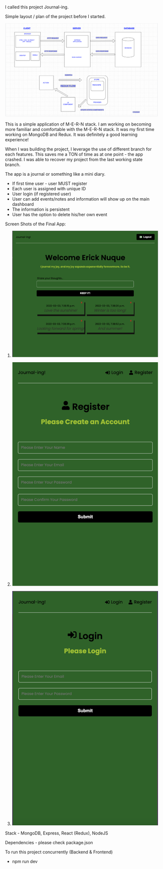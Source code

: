 I called this project Journal-ing. 

Simple layout / plan of the project before I started.

!["PlanLayout"](https://github.com/enukeWebDev/MERN_App/blob/main/frontend/asset/Plan:Layout.png?raw=true)

This is a simple application of M-E-R-N stack. I am working on becoming more familiar and comfortable with the M-E-R-N stack. It was my first time working on MongoDB and Redux. It was definitely a good learning experience!

When I was building the project, I leverage the use of different branch for each features. This saves me a TON of time as at one point - the app crashed. I was able to recover my project from the last working state branch.

The app is a journal or something like a mini diary. 
  - If first time user - user MUST register
  - Each user is assigned with unique ID
  - User login (if registered user)
  - User can add events/notes and information will show up on the main dashboard
  - The information is persistent
  - User has the option to delete his/her own event

Screen Shots of the Final App:

1. !["MainDashboard"](https://github.com/enukeWebDev/MERN_App/blob/main/frontend/asset/MainDashboard.png?raw=true)

2. !["RegisterPage"](https://github.com/enukeWebDev/MERN_App/blob/main/frontend/asset/RegisterPage.png?raw=true)

3. !["LoginPage"](https://github.com/enukeWebDev/MERN_App/blob/main/frontend/asset/LoginPage.png?raw=true)

Stack - MongoDB, Express, React (Redux), NodeJS

Dependencies -  please check package.json

To run this project concurrently (Backend & Frontend)
  - npm run dev

